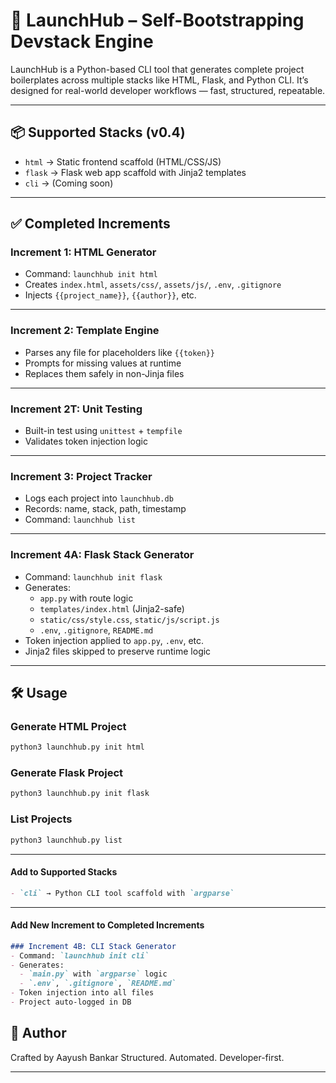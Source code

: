 
# 🚀 LaunchHub – Self-Bootstrapping Devstack Engine

LaunchHub is a Python-based CLI tool that generates complete project boilerplates across multiple stacks like HTML, Flask, and Python CLI. It’s designed for real-world developer workflows — fast, structured, repeatable.

---

## 📦 Supported Stacks (v0.4)

- `html` → Static frontend scaffold (HTML/CSS/JS)
- `flask` → Flask web app scaffold with Jinja2 templates
- `cli` → (Coming soon)

---

## ✅ Completed Increments

### Increment 1: HTML Generator  
- Command: `launchhub init html`
- Creates `index.html`, `assets/css/`, `assets/js/`, `.env`, `.gitignore`
- Injects `{{project_name}}`, `{{author}}`, etc.

---

### Increment 2: Template Engine  
- Parses any file for placeholders like `{{token}}`
- Prompts for missing values at runtime
- Replaces them safely in non-Jinja files

---

### Increment 2T: Unit Testing  
- Built-in test using `unittest` + `tempfile`
- Validates token injection logic

---

### Increment 3: Project Tracker  
- Logs each project into `launchhub.db`
- Records: name, stack, path, timestamp
- Command: `launchhub list`

---

### Increment 4A: Flask Stack Generator  
- Command: `launchhub init flask`
- Generates:
  - `app.py` with route logic
  - `templates/index.html` (Jinja2-safe)
  - `static/css/style.css`, `static/js/script.js`
  - `.env`, `.gitignore`, `README.md`
- Token injection applied to `app.py`, `.env`, etc.
- Jinja2 files skipped to preserve runtime logic

---

## 🛠 Usage

### Generate HTML Project
```bash
python3 launchhub.py init html
````

### Generate Flask Project

```bash
python3 launchhub.py init flask
```

### List Projects

```bash
python3 launchhub.py list
```

---

#### Add to **Supported Stacks**

```markdown
- `cli` → Python CLI tool scaffold with `argparse`
```

---

#### Add New Increment to **Completed Increments**

```markdown
### Increment 4B: CLI Stack Generator  
- Command: `launchhub init cli`
- Generates:
  - `main.py` with `argparse` logic
  - `.env`, `.gitignore`, `README.md`
- Token injection into all files
- Project auto-logged in DB
```


## 👤 Author

Crafted by Aayush Bankar
Structured. Automated. Developer-first.

---

